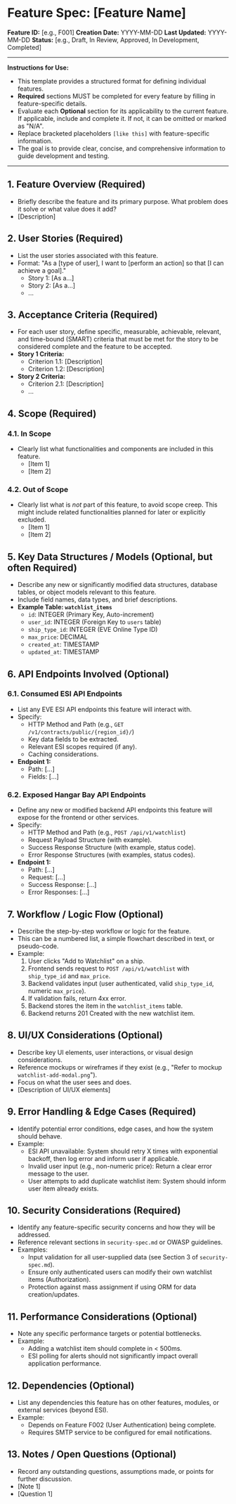 # Feature Spec: [Feature Name]

**Feature ID:** [e.g., F001]
**Creation Date:** YYYY-MM-DD
**Last Updated:** YYYY-MM-DD
**Status:** [e.g., Draft, In Review, Approved, In Development, Completed]

---
**Instructions for Use:**
*   This template provides a structured format for defining individual features.
*   **Required** sections MUST be completed for every feature by filling in feature-specific details.
*   Evaluate each **Optional** section for its applicability to the current feature. If applicable, include and complete it. If not, it can be omitted or marked as "N/A".
*   Replace bracketed placeholders `[like this]` with feature-specific information.
*   The goal is to provide clear, concise, and comprehensive information to guide development and testing.
---

## 1. Feature Overview (Required)
*   Briefly describe the feature and its primary purpose. What problem does it solve or what value does it add?
*   [Description]

## 2. User Stories (Required)
*   List the user stories associated with this feature.
*   Format: "As a [type of user], I want to [perform an action] so that [I can achieve a goal]."
    *   Story 1: [As a...]
    *   Story 2: [As a...]
    *   ...

## 3. Acceptance Criteria (Required)
*   For each user story, define specific, measurable, achievable, relevant, and time-bound (SMART) criteria that must be met for the story to be considered complete and the feature to be accepted.
*   **Story 1 Criteria:**
    *   Criterion 1.1: [Description]
    *   Criterion 1.2: [Description]
*   **Story 2 Criteria:**
    *   Criterion 2.1: [Description]
    *   ...

## 4. Scope (Required)
### 4.1. In Scope
*   Clearly list what functionalities and components are included in this feature.
    *   [Item 1]
    *   [Item 2]
### 4.2. Out of Scope
*   Clearly list what is *not* part of this feature, to avoid scope creep. This might include related functionalities planned for later or explicitly excluded.
    *   [Item 1]
    *   [Item 2]

## 5. Key Data Structures / Models (Optional, but often Required)
*   Describe any new or significantly modified data structures, database tables, or object models relevant to this feature.
*   Include field names, data types, and brief descriptions.
*   **Example Table: `watchlist_items`**
    *   `id`: INTEGER (Primary Key, Auto-increment)
    *   `user_id`: INTEGER (Foreign Key to `users` table)
    *   `ship_type_id`: INTEGER (EVE Online Type ID)
    *   `max_price`: DECIMAL
    *   `created_at`: TIMESTAMP
    *   `updated_at`: TIMESTAMP

## 6. API Endpoints Involved (Optional)
### 6.1. Consumed ESI API Endpoints
*   List any EVE ESI API endpoints this feature will interact with.
*   Specify:
    *   HTTP Method and Path (e.g., `GET /v1/contracts/public/{region_id}/`)
    *   Key data fields to be extracted.
    *   Relevant ESI scopes required (if any).
    *   Caching considerations.
*   **Endpoint 1:**
    *   Path: [...]
    *   Fields: [...]
### 6.2. Exposed Hangar Bay API Endpoints
*   Define any new or modified backend API endpoints this feature will expose for the frontend or other services.
*   Specify:
    *   HTTP Method and Path (e.g., `POST /api/v1/watchlist`)
    *   Request Payload Structure (with example).
    *   Success Response Structure (with example, status code).
    *   Error Response Structures (with examples, status codes).
*   **Endpoint 1:**
    *   Path: [...]
    *   Request: [...]
    *   Success Response: [...]
    *   Error Responses: [...]

## 7. Workflow / Logic Flow (Optional)
*   Describe the step-by-step workflow or logic for the feature.
*   This can be a numbered list, a simple flowchart described in text, or pseudo-code.
*   Example:
    1.  User clicks "Add to Watchlist" on a ship.
    2.  Frontend sends request to `POST /api/v1/watchlist` with `ship_type_id` and `max_price`.
    3.  Backend validates input (user authenticated, valid `ship_type_id`, numeric `max_price`).
    4.  If validation fails, return 4xx error.
    5.  Backend stores the item in the `watchlist_items` table.
    6.  Backend returns 201 Created with the new watchlist item.

## 8. UI/UX Considerations (Optional)
*   Describe key UI elements, user interactions, or visual design considerations.
*   Reference mockups or wireframes if they exist (e.g., "Refer to mockup `watchlist-add-modal.png`").
*   Focus on what the user sees and does.
*   [Description of UI/UX elements]

## 9. Error Handling & Edge Cases (Required)
*   Identify potential error conditions, edge cases, and how the system should behave.
*   Example:
    *   ESI API unavailable: System should retry X times with exponential backoff, then log error and inform user if applicable.
    *   Invalid user input (e.g., non-numeric price): Return a clear error message to the user.
    *   User attempts to add duplicate watchlist item: System should inform user item already exists.

## 10. Security Considerations (Required)
*   Identify any feature-specific security concerns and how they will be addressed.
*   Reference relevant sections in `security-spec.md` or OWASP guidelines.
*   Examples:
    *   Input validation for all user-supplied data (see Section 3 of `security-spec.md`).
    *   Ensure only authenticated users can modify their own watchlist items (Authorization).
    *   Protection against mass assignment if using ORM for data creation/updates.

## 11. Performance Considerations (Optional)
*   Note any specific performance targets or potential bottlenecks.
*   Example:
    *   Adding a watchlist item should complete in < 500ms.
    *   ESI polling for alerts should not significantly impact overall application performance.

## 12. Dependencies (Optional)
*   List any dependencies this feature has on other features, modules, or external services (beyond ESI).
*   Example:
    *   Depends on Feature F002 (User Authentication) being complete.
    *   Requires SMTP service to be configured for email notifications.

## 13. Notes / Open Questions (Optional)
*   Record any outstanding questions, assumptions made, or points for further discussion.
*   [Note 1]
*   [Question 1]
